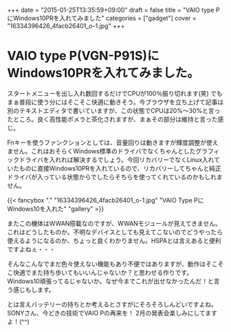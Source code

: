 +++
date = "2015-01-25T13:35:59+09:00"
draft = false
title = "VAIO type PにWindows10PRを入れてみました"
categories = ["gadget"]
cover = "16334396426_4facb26401_o-1.jpg"
+++


# VAIO type P(VGN-P91S)にWindows10PRを入れてみました。

スタートメニューを出し入れ数回するだけでCPUが100％振り切れます(笑)
でもまぁ普段に使う分にはそこそこ快適に動きそう。今ブラウザを立ち上げて記事は別のテキストエディタで書いていますが、この状態でCPUは20%～30%と言ったところ。良く高性能ポメラと茶化されますが、まぁその部分は維持と言った感じ。

Fnキーを使うファンクションとしては、音量回りは動きますが輝度調整が使えません。これはおそらくWindows標準のドライバでなくちゃんとしたグラフィックドライバを入れれば解決するでしょう。今回リカバリーでなくLinux入れていたものに直接Windows10PRを入れているので、リカバリーしてちゃんと純正ドライバが入っている状態からでしたらそちらを使ってくれているのかもしれません。

{{< fancybox "." "16334396426_4facb26401_o-1.jpg" "VAIO Type PにWindows10を入れた" "gallery" >}}


またこの機体はWWAN搭載なのですが、WWANモジュールが見えてきません。これはどうしたものか。不明なデバイスとしても見えてこないのでどうやったら使えるようになるのか、ちょっと良くわかりません。HSPAとは言えあると便利ですよねぇ・・・

そんなこんなでまだ色々使えない機能もあり不便ではありますが、動作はそこそこ快適でまた持ち歩いてもいいんじゃないか？と思わせる作りです。Windows10頑張ってるじゃないか。なぜ今までこれが出せなかったんだ！と言う感じもします。

とは言えバッテリーの持ちとか考えるとさすがにそろそろしんどいですよね。
SONYさん、今どきの技術でVAIO Pの再来を！
2月の発表会楽しみにしてますよ！(^^)
